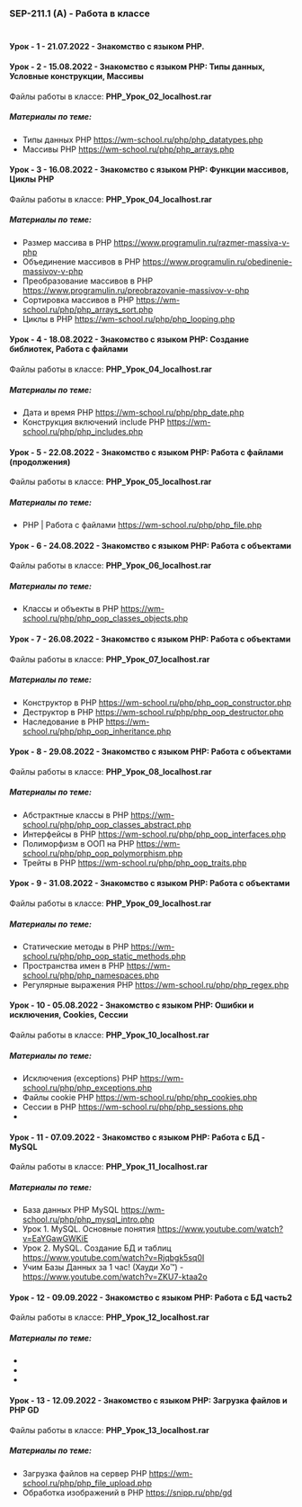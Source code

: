 
### SEP-211.1 (A) - Работа в классе  <br><br>

#### Урок - 1 - 21.07.2022 - Знакомство с языком PHP.

#### Урок - 2 - 15.08.2022 - Знакомство с языком PHP: Типы данных, Условные конструкции, Массивы
Файлы работы в классе: **PHP_Урок_02_localhost.rar**
##### Материалы по теме: 
* Типы данных PHP https://wm-school.ru/php/php_datatypes.php 
* Массивы PHP https://wm-school.ru/php/php_arrays.php 



#### Урок - 3 - 16.08.2022 - Знакомство с языком PHP: Функции массивов, Циклы PHP
Файлы работы в классе: **PHP_Урок_04_localhost.rar**
##### Материалы по теме: 
* Размер массива в PHP https://www.programulin.ru/razmer-massiva-v-php
* Объединение массивов в PHP https://www.programulin.ru/obedinenie-massivov-v-php
* Преобразование массивов в PHP https://www.programulin.ru/preobrazovanie-massivov-v-php
* Сортировка массивов в PHP https://wm-school.ru/php/php_arrays_sort.php
* Циклы в PHP https://wm-school.ru/php/php_looping.php



#### Урок - 4 - 18.08.2022 - Знакомство с языком PHP: Создание библиотек, Работа с файлами
Файлы работы в классе: **PHP_Урок_04_localhost.rar**
##### Материалы по теме: 
* Дата и время PHP https://wm-school.ru/php/php_date.php
* Конструкция включений include PHP https://wm-school.ru/php/php_includes.php

#### Урок - 5 - 22.08.2022 - Знакомство с языком PHP: Работа с файлами (продолжения)
Файлы работы в классе: **PHP_Урок_05_localhost.rar**
##### Материалы по теме: 
* PHP | Работа с файлами https://wm-school.ru/php/php_file.php


#### Урок - 6 - 24.08.2022 - Знакомство с языком PHP: Работа с объектами
Файлы работы в классе: **PHP_Урок_06_localhost.rar**
##### Материалы по теме: 
* Классы и объекты в PHP https://wm-school.ru/php/php_oop_classes_objects.php


#### Урок - 7 - 26.08.2022 - Знакомство с языком PHP: Работа с объектами
Файлы работы в классе: **PHP_Урок_07_localhost.rar**
##### Материалы по теме: 
* Конструктор в PHP https://wm-school.ru/php/php_oop_constructor.php
* Деструктор в PHP https://wm-school.ru/php/php_oop_destructor.php
* Наследование в PHP https://wm-school.ru/php/php_oop_inheritance.php


#### Урок - 8 - 29.08.2022 - Знакомство с языком PHP: Работа с объектами
Файлы работы в классе: **PHP_Урок_08_localhost.rar**
##### Материалы по теме: 
* Абстрактные классы в PHP https://wm-school.ru/php/php_oop_classes_abstract.php
* Интерфейсы в PHP https://wm-school.ru/php/php_oop_interfaces.php
* Полиморфизм в ООП на PHP https://wm-school.ru/php/php_oop_polymorphism.php
* Трейты в PHP https://wm-school.ru/php/php_oop_traits.php


#### Урок - 9 - 31.08.2022 - Знакомство с языком PHP: Работа с объектами
Файлы работы в классе: **PHP_Урок_09_localhost.rar**
##### Материалы по теме: 
* Статические методы в PHP https://wm-school.ru/php/php_oop_static_methods.php
* Пространства имен в PHP https://wm-school.ru/php/php_namespaces.php
* Регулярные выражения PHP https://wm-school.ru/php/php_regex.php


#### Урок - 10 - 05.08.2022 - Знакомство с языком PHP: Ошибки и исключения, Cookies, Сессии
Файлы работы в классе: **PHP_Урок_10_localhost.rar**
##### Материалы по теме: 
* Исключения (exceptions) PHP https://wm-school.ru/php/php_exceptions.php
* Файлы cookie PHP https://wm-school.ru/php/php_cookies.php
* Сессии в PHP https://wm-school.ru/php/php_sessions.php
* 


#### Урок - 11 - 07.09.2022 - Знакомство с языком PHP: Работа с БД - MySQL
Файлы работы в классе: **PHP_Урок_11_localhost.rar**
##### Материалы по теме: 
* База данных PHP MySQL https://wm-school.ru/php/php_mysql_intro.php
* Урок 1. MySQL. Основные понятия https://www.youtube.com/watch?v=EaYGawGWKiE
* Урок 2. MySQL. Создание БД и таблиц https://www.youtube.com/watch?v=Rjqbgk5sq0I
* Учим Базы Данных за 1 час! (Хауди Хо™) - https://www.youtube.com/watch?v=ZKU7-ktaa2o


#### Урок - 12 - 09.09.2022 - Знакомство с языком PHP: Работа с БД часть2
Файлы работы в классе: **PHP_Урок_12_localhost.rar**
##### Материалы по теме: 
* 
* 
* 


#### Урок - 13 - 12.09.2022 - Знакомство с языком PHP: Загрузка файлов и PHP GD
Файлы работы в классе: **PHP_Урок_13_localhost.rar**
##### Материалы по теме: 
* Загрузка файлов на сервер PHP https://wm-school.ru/php/php_file_upload.php  
* Обработка изображений в PHP https://snipp.ru/php/gd 
